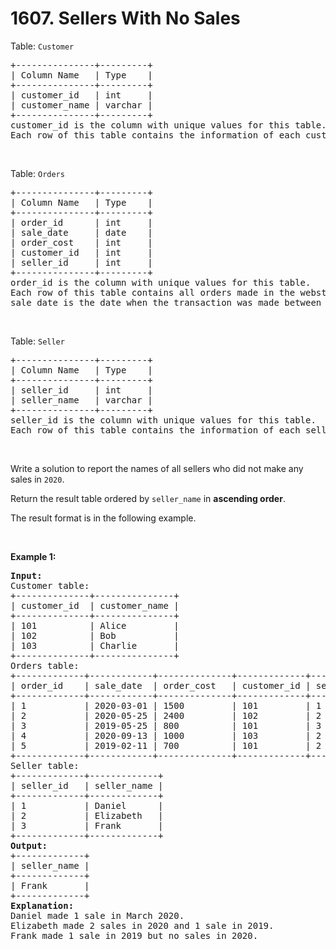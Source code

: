 # 1607. Sellers With No Sales

<p>Table: <code>Customer</code></p>

<pre>
+---------------+---------+
| Column Name   | Type    |
+---------------+---------+
| customer_id   | int     |
| customer_name | varchar |
+---------------+---------+
customer_id is the column with unique values for this table.
Each row of this table contains the information of each customer in the WebStore.
</pre>

<p>&nbsp;</p>

<p>Table: <code>Orders</code></p>

<pre>
+---------------+---------+
| Column Name   | Type    |
+---------------+---------+
| order_id      | int     |
| sale_date     | date    |
| order_cost    | int     |
| customer_id   | int     |
| seller_id     | int     |
+---------------+---------+
order_id is the column with unique values for this table.
Each row of this table contains all orders made in the webstore.
sale_date is the date when the transaction was made between the customer (customer_id) and the seller (seller_id).
</pre>

<p>&nbsp;</p>

<p>Table: <code>Seller</code></p>

<pre>
+---------------+---------+
| Column Name   | Type    |
+---------------+---------+
| seller_id     | int     |
| seller_name   | varchar |
+---------------+---------+
seller_id is the column with unique values for this table.
Each row of this table contains the information of each seller.
</pre>

<p>&nbsp;</p>

<p>Write a solution to report the names of all sellers who did not make any sales in <code>2020</code>.</p>

<p>Return the result table ordered by <code>seller_name</code> in <strong>ascending order</strong>.</p>

<p>The result format is in the following example.</p>

<p>&nbsp;</p>
<p><strong class="example">Example 1:</strong></p>

<pre>
<strong>Input:</strong> 
Customer table:
+--------------+---------------+
| customer_id  | customer_name |
+--------------+---------------+
| 101          | Alice         |
| 102          | Bob           |
| 103          | Charlie       |
+--------------+---------------+
Orders table:
+-------------+------------+--------------+-------------+-------------+
| order_id    | sale_date  | order_cost   | customer_id | seller_id   |
+-------------+------------+--------------+-------------+-------------+
| 1           | 2020-03-01 | 1500         | 101         | 1           |
| 2           | 2020-05-25 | 2400         | 102         | 2           |
| 3           | 2019-05-25 | 800          | 101         | 3           |
| 4           | 2020-09-13 | 1000         | 103         | 2           |
| 5           | 2019-02-11 | 700          | 101         | 2           |
+-------------+------------+--------------+-------------+-------------+
Seller table:
+-------------+-------------+
| seller_id   | seller_name |
+-------------+-------------+
| 1           | Daniel      |
| 2           | Elizabeth   |
| 3           | Frank       |
+-------------+-------------+
<strong>Output:</strong> 
+-------------+
| seller_name |
+-------------+
| Frank       |
+-------------+
<strong>Explanation:</strong> 
Daniel made 1 sale in March 2020.
Elizabeth made 2 sales in 2020 and 1 sale in 2019.
Frank made 1 sale in 2019 but no sales in 2020.
</pre>
